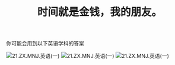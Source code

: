 ﻿---
title: 时间就是金钱，我的朋友。
time: 2020-10-1 19:59:59
tags: hide
cover: https://thirty-1302773433.cos.ap-nanjing.myqcloud.com/postcover/nguyen-dang-hoang-nhu-qDgTQOYk6B8-unsplash.jpg
---
你可能会用到以下英语学科的答案

![21.ZX.MNJ.英语(一)](https://thirty-1302773433.cos.ap-nanjing.myqcloud.com/post/photo-diary/homework-aanswer/yy2.1.jpg)
![21.ZX.MNJ.英语(一)](https://thirty-1302773433.cos.ap-nanjing.myqcloud.com/post/photo-diary/homework-aanswer/yy2.2.jpg)
![21.ZX.MNJ.英语(一)](https://thirty-1302773433.cos.ap-nanjing.myqcloud.com/post/photo-diary/homework-aanswer/yy2.3.jpg)


